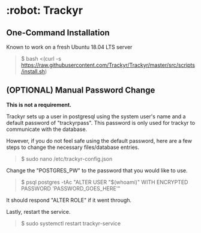 <h1>:robot: Trackyr</h1>

<h2>One-Command Installation</h2>

Known to work on a fresh Ubuntu 18.04 LTS server
>$ bash <(curl -s https://raw.githubusercontent.com/Trackyr/Trackyr/master/src/scripts/install.sh)



<h2>(OPTIONAL) Manual Password Change</h2>

**This is not a requirement.**

Trackyr sets up a user in postgresql using the system user's name and a default password of "trackyrpass". This password is only used for trackyr to communicate with the database.

However, if you do not feel safe using the default password, here are a few steps to change the necessary files/database entries.

>$ sudo nano /etc/trackyr-config.json

Change the "POSTGRES_PW" to the password that you would like to use.

>$ psql postgres -tAc "ALTER USER \"$(whoami)\" WITH ENCRYPTED PASSWORD 'PASSWORD_GOES_HERE'"

It should respond "ALTER ROLE" if it went through.

Lastly, restart the service.

>$ sudo systemctl restart trackyr-service
